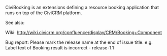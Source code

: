 CiviBooking is an extensions defining a resource booking application that runs on top of the CiviCRM platform.

See also:

Wiki: http://wiki.civicrm.org/confluence/display/CRM/Booking+Component

Bug report: Please mark the release name at the end of issue title. e.g. Label text of Booking result is incorrect - release-1.1
